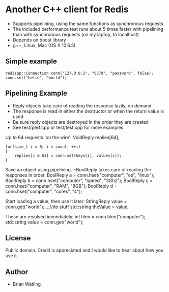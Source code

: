 # Another C++ client for Redis

- Supports pipelining, using the same functions as synchronous requests
- The included performance test runs about 5 times faster with pipelining than with synchronous requests (on my laptop, to localhost)
- Depends on boost library
- g++, Linux, Mac (OS X 10.6.5)

## Simple example

    redispp::Connection conn("127.0.0.1", "6379", "password", false);
    conn.set("hello", "world");

## Pipelining Example

- Reply objects take care of reading the response lazily, on demand
- The response is read in either the destructor or when the return value is used
- Be sure reply objects are destroyed in the order they are created
- See test/perf.cpp or test/test.cpp for more examples

Up to 64 requests 'on the wire':
    VoidReply replies[64];

    for(size_t i = 0; i < count; ++i)
    {
        replies[i & 63] = conn.set(keys[i], values[i]);
    }

Save an object using pipelining. ~BoolReply takes care of reading the responses in order.
    BoolReply a = conn.hset("computer", "os", "linux");
    BoolReply b = conn.hset("computer", "speed", "3Ghz");
    BoolReply c = conn.hset("computer", "RAM", "8GB");
    BoolReply d = conn.hset("computer", "cores", "4");

Start loading a value, then use it later:
    StringReply value = conn.get("world");
    ...//do stuff
    std::string theValue = value;

These are resolved immediately:
    int hlen = conn.hlen("computer");
    std::string value = conn.get("world");

## License

Public domain. Credit is appreciated and I would like to hear about how you use it.

## Author

- Brian Watling

